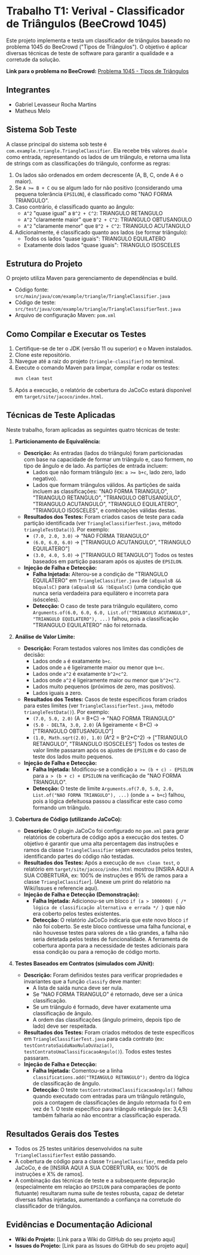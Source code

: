# Trabalho T1: Verival - Classificador de Triângulos (BeeCrowd 1045)

Este projeto implementa e testa um classificador de triângulos baseado no problema 1045 do BeeCrowd ("Tipos de Triângulos"). O objetivo é aplicar diversas técnicas de teste de software para garantir a qualidade e a corretude da solução.

**Link para o problema no BeeCrowd:** [Problema 1045 - Tipos de Triângulos](https://www.beecrowd.com.br/judge/pt/problems/view/1045)

## Integrantes
* Gabriel Levasseur Rocha Martins 
* Matheus Melo

## Sistema Sob Teste
A classe principal do sistema sob teste é `com.example.triangle.TriangleClassifier`. Ela recebe três valores `double` como entrada, representando os lados de um triângulo, e retorna uma lista de strings com as classificações do triângulo, conforme as regras:
1.  Os lados são ordenados em ordem decrescente (A, B, C, onde A é o maior).
2.  Se `A >= B + C` ou se algum lado for não positivo (considerando uma pequena tolerância `EPSILON`), é classificado como "NAO FORMA TRIANGULO".
3.  Caso contrário, é classificado quanto ao ângulo:
    * `A^2` "quase igual" a `B^2 + C^2`: TRIANGULO RETANGULO
    * `A^2` "claramente maior" que `B^2 + C^2`: TRIANGULO OBTUSANGULO
    * `A^2` "claramente menor" que `B^2 + C^2`: TRIANGULO ACUTANGULO
4.  Adicionalmente, é classificado quanto aos lados (se formar triângulo):
    * Todos os lados "quase iguais": TRIANGULO EQUILATERO
    * Exatamente dois lados "quase iguais": TRIANGULO ISOSCELES

## Estrutura do Projeto
O projeto utiliza Maven para gerenciamento de dependências e build.
* Código fonte: `src/main/java/com/example/triangle/TriangleClassifier.java`
* Código de teste: `src/test/java/com/example/triangle/TriangleClassifierTest.java`
* Arquivo de configuração Maven: `pom.xml`

## Como Compilar e Executar os Testes
1.  Certifique-se de ter o JDK (versão 11 ou superior) e o Maven instalados.
2.  Clone este repositório.
3.  Navegue até a raiz do projeto (`triangle-classifier`) no terminal.
4.  Execute o comando Maven para limpar, compilar e rodar os testes:
    ```bash
    mvn clean test
    ```
5.  Após a execução, o relatório de cobertura do JaCoCo estará disponível em `target/site/jacoco/index.html`.

## Técnicas de Teste Aplicadas
Neste trabalho, foram aplicadas as seguintes quatro técnicas de teste:

1.  **Particionamento de Equivalência:**
    * **Descrição:** As entradas (lados do triângulo) foram particionadas com base na capacidade de formar um triângulo e, caso formem, no tipo de ângulo e de lado. As partições de entrada incluem:
        * Lados que não formam triângulo (ex: `a >= b+c`, lado zero, lado negativo).
        * Lados que formam triângulos válidos.
    As partições de saída incluem as classificações: "NAO FORMA TRIANGULO", "TRIANGULO RETANGULO", "TRIANGULO OBTUSANGULO", "TRIANGULO ACUTANGULO", "TRIANGULO EQUILATERO", "TRIANGULO ISOSCELES", e combinações válidas destas.
    * **Resultados dos Testes:** Foram criados casos de teste para cada partição identificada (ver `TriangleClassifierTest.java`, método `triangleTestData()`). Por exemplo:
        * `(7.0, 2.0, 3.0)` -> "NAO FORMA TRIANGULO"
        * `(6.0, 6.0, 6.0)` -> ["TRIANGULO ACUTANGULO", "TRIANGULO EQUILATERO"]
        * `(3.0, 4.0, 5.0)` -> ["TRIANGULO RETANGULO"]
    Todos os testes baseados em partição passaram após os ajustes de `EPSILON`.
    * **Injeção de Falha e Detecção:**
        * **Falha Injetada:** Alterou-se a condição de "TRIANGULO EQUILATERO" em `TriangleClassifier.java` de `(aEqualsB && bEqualsC)` para `(aEqualsB && !bEqualsC)` (uma condição que nunca seria verdadeira para equilátero e incorreta para isósceles).
        * **Detecção:** O caso de teste para triângulo equilátero, como `Arguments.of(6.0, 6.0, 6.0, List.of("TRIANGULO ACUTANGULO", "TRIANGULO EQUILATERO"), ...)` falhou, pois a classificação "TRIANGULO EQUILATERO" não foi retornada.

2.  **Análise de Valor Limite:**
    * **Descrição:** Foram testados valores nos limites das condições de decisão:
        * Lados onde `a` é exatamente `b+c`.
        * Lados onde `a` é ligeiramente maior ou menor que `b+c`.
        * Lados onde `a^2` é exatamente `b^2+c^2`.
        * Lados onde `a^2` é ligeiramente maior ou menor que `b^2+c^2`.
        * Lados muito pequenos (próximos de zero, mas positivos).
        * Lados iguais a zero.
    * **Resultados dos Testes:** Casos de teste específicos foram criados para estes limites (ver `TriangleClassifierTest.java`, método `triangleTestData()`). Por exemplo:
        * `(7.0, 5.0, 2.0)` (A = B+C) -> "NAO FORMA TRIANGULO"
        * `(5.0 - DELTA, 3.0, 2.0)` (A ligeiramente < B+C) -> ["TRIANGULO OBTUSANGULO"]
        * `(1.0, Math.sqrt(2.0), 1.0)` (A^2 = B^2+C^2) -> ["TRIANGULO RETANGULO", "TRIANGULO ISOSCELES"]
    Todos os testes de valor limite passaram após os ajustes de `EPSILON` e do caso de teste dos lados muito pequenos.
    * **Injeção de Falha e Detecção:**
        * **Falha Injetada:** Modificou-se a condição `a >= (b + c) - EPSILON` para `a > (b + c) + EPSILON` na verificação de "NAO FORMA TRIANGULO".
        * **Detecção:** O teste de limite `Arguments.of(7.0, 5.0, 2.0, List.of("NAO FORMA TRIANGULO"), ...)` (onde `a = b+c`) falhou, pois a lógica defeituosa passou a classificar este caso como formando um triângulo.

3.  **Cobertura de Código (utilizando JaCoCo):**
    * **Descrição:** O plugin JaCoCo foi configurado no `pom.xml` para gerar relatórios de cobertura de código após a execução dos testes. O objetivo é garantir que uma alta percentagem das instruções e ramos da classe `TriangleClassifier` sejam executados pelos testes, identificando partes do código não testadas.
    * **Resultados dos Testes:** Após a execução de `mvn clean test`, o relatório em `target/site/jacoco/index.html` mostrou [INSIRA AQUI A SUA COBERTURA, ex: 100% de instruções e 95% de ramos para a classe `TriangleClassifier`]. (Anexe um print do relatório na Wiki/Issues e referencie aqui).
    * **Injeção de Falha e Detecção (Demonstração):**
        * **Falha Injetada:** Adicionou-se um bloco `if (a > 1000000) { /* lógica de classificação alternativa e errada */ }` que não era coberto pelos testes existentes.
        * **Detecção:** O relatório JaCoCo indicaria que este novo bloco `if` não foi coberto. Se este bloco contivesse uma falha funcional, e não houvesse testes para valores de `a` tão grandes, a falha não seria detetada pelos testes de funcionalidade. A ferramenta de cobertura aponta para a necessidade de testes adicionais para essa condição ou para a remoção de código morto.

4.  **Testes Baseados em Contratos (simulados com JUnit):**
    * **Descrição:** Foram definidos testes para verificar propriedades e invariantes que a função `classify` deve manter:
        * A lista de saída nunca deve ser nula.
        * Se "NAO FORMA TRIANGULO" é retornado, deve ser a única classificação.
        * Se um triângulo é formado, deve haver exatamente uma classificação de ângulo.
        * A ordem das classificações (ângulo primeiro, depois tipo de lado) deve ser respeitada.
    * **Resultados dos Testes:** Foram criados métodos de teste específicos em `TriangleClassifierTest.java` para cada contrato (ex: `testContratoSaidaNaoNulaOuVazia()`, `testContratoUmaClassificacaoAngulo()`). Todos estes testes passaram.
    * **Injeção de Falha e Detecção:**
        * **Falha Injetada:** Comentou-se a linha `classifications.add("TRIANGULO RETANGULO");` dentro da lógica de classificação de ângulo.
        * **Detecção:** O teste `testContratoUmaClassificacaoAngulo()` falhou quando executado com entradas para um triângulo retângulo, pois a contagem de classificações de ângulo retornada foi 0 em vez de 1. O teste específico para triângulo retângulo (ex: 3,4,5) também falharia ao não encontrar a classificação esperada.

## Resultados Gerais dos Testes
* Todos os 25 testes unitários desenvolvidos na suite `TriangleClassifierTest` estão passando.
* A cobertura de código para a classe `TriangleClassifier`, medida pelo JaCoCo, é de [INSIRA AQUI A SUA COBERTURA, ex: 100% de instruções e X% de ramos].
* A combinação das técnicas de teste e a subsequente depuração (especialmente em relação ao `EPSILON` para comparações de ponto flutuante) resultaram numa suíte de testes robusta, capaz de detetar diversas falhas injetadas, aumentando a confiança na corretude do classificador de triângulos.

## Evidências e Documentação Adicional
* **Wiki do Projeto:** [Link para a Wiki do GitHub do seu projeto aqui]
* **Issues do Projeto:** [Link para as Issues do GitHub do seu projeto aqui]

